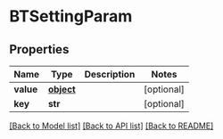 # BTSettingParam

## Properties
Name | Type | Description | Notes
------------ | ------------- | ------------- | -------------
**value** | [**object**](.md) |  | [optional] 
**key** | **str** |  | [optional] 

[[Back to Model list]](../README.md#documentation-for-models) [[Back to API list]](../README.md#documentation-for-api-endpoints) [[Back to README]](../README.md)


